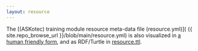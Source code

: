 ```yaml
---
layout: resource
---
```


The [(ASKotec) training module resource meta-data file (resource.yml)](
{{ site.repo_browse_url }}/blob/main/resource.yml)
is also visualized in [a human friendly form](resources/MyBigFatTrainingModuleResource.html),
and as RDF/Turtle in [resource.ttl](resource.ttl).
